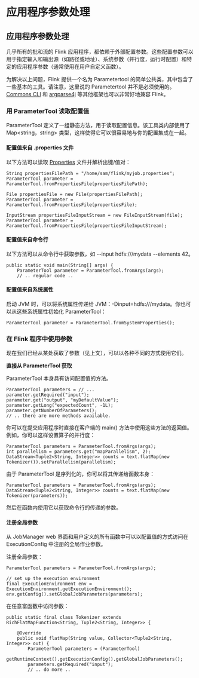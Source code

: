 # 应用程序参数处理

## 应用程序参数处理

几乎所有的批和流的 Flink 应用程序，都依赖于外部配置参数。这些配置参数可以用于指定输入和输出源（如路径或地址）、系统参数（并行度，运行时配置）和特定的应用程序参数（通常使用在用户自定义函数）。

为解决以上问题，Flink 提供一个名为 Parametertool 的简单公共类，其中包含了一些基本的工具。请注意，这里说的 Parametertool
并不是必须使用的。[Commons CLI]() 和 [argparse4j]() 等其他框架也可以非常好地兼容 Flink。

### 用 ParameterTool 读取配置值

ParameterTool 定义了一组静态方法，用于读取配置信息。该工具类内部使用了 Map<string，string> 类型，这样使得它可以很容易地与你的配置集成在一起。

#### 配置值来自 .properties 文件

以下方法可以读取 [Properties]() 文件并解析出键/值对：

~~~
String propertiesFilePath = "/home/sam/flink/myjob.properties";
ParameterTool parameter = ParameterTool.fromPropertiesFile(propertiesFilePath);

File propertiesFile = new File(propertiesFilePath);
ParameterTool parameter = ParameterTool.fromPropertiesFile(propertiesFile);

InputStream propertiesFileInputStream = new FileInputStream(file);
ParameterTool parameter = ParameterTool.fromPropertiesFile(propertiesFileInputStream);
~~~

#### 配置值来自命令行

以下方法可以从命令行中获取参数，如 --input hdfs:///mydata --elements 42。

~~~
public static void main(String[] args) {
    ParameterTool parameter = ParameterTool.fromArgs(args);
    // .. regular code ..
~~~

#### 配置值来自系统属性

启动 JVM 时，可以将系统属性传递给 JVM：-Dinput=hdfs:///mydata。你也可以从这些系统属性初始化 ParameterTool：

~~~
ParameterTool parameter = ParameterTool.fromSystemProperties();
~~~

### 在 Flink 程序中使用参数

现在我们已经从某处获取了参数（见上文），可以以各种不同的方式使用它们。

**直接从 ParameterTool 获取**

ParameterTool 本身具有访问配置值的方法。

~~~
ParameterTool parameters = // ...
parameter.getRequired("input");
parameter.get("output", "myDefaultValue");
parameter.getLong("expectedCount", -1L);
parameter.getNumberOfParameters();
// .. there are more methods available.
~~~

你可以在提交应用程序时直接在客户端的 main() 方法中使用这些方法的返回值。例如，你可以这样设置算子的并行度：

~~~
ParameterTool parameters = ParameterTool.fromArgs(args);
int parallelism = parameters.get("mapParallelism", 2);
DataStream<Tuple2<String, Integer>> counts = text.flatMap(new Tokenizer()).setParallelism(parallelism);
~~~

由于 ParameterTool 是序列化的，你可以将其传递给函数本身：

~~~
ParameterTool parameters = ParameterTool.fromArgs(args);
DataStream<Tuple2<String, Integer>> counts = text.flatMap(new Tokenizer(parameters));
~~~

然后在函数内使用它以获取命令行的传递的参数。

#### 注册全局参数

从 JobManager web 界面和用户定义的所有函数中可以以配置值的方式访问在 ExecutionConfig 中注册的全局作业参数。

注册全局参数：

~~~
ParameterTool parameters = ParameterTool.fromArgs(args);

// set up the execution environment
final ExecutionEnvironment env = ExecutionEnvironment.getExecutionEnvironment();
env.getConfig().setGlobalJobParameters(parameters);
~~~

在任意富函数中访问参数：

~~~
public static final class Tokenizer extends RichFlatMapFunction<String, Tuple2<String, Integer>> {

    @Override
    public void flatMap(String value, Collector<Tuple2<String, Integer>> out) {
        ParameterTool parameters = (ParameterTool)
                getRuntimeContext().getExecutionConfig().getGlobalJobParameters();
        parameters.getRequired("input");
        // .. do more ..
~~~

